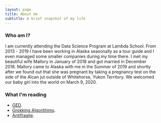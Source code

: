 ```yaml
---
layout: page
title: About me
subtitle: A brief snapshot of my life
---
```

### Who am I?  
I am currently attending the Data Science Program at Lambda School. From 2013 - 2019 I have been working in Alaska seasonally as a tour guide and I even managed some smaller companies during my time there. I met my beautiful wife Mallory in January of 2018 and got married in December 2018. Mallory came to Alaska with me in the Summer of 2019 and shortly after we found out that she was pregnant by taking a pregnancy test on the side of the Alcan jut outside of Whitehorse, Yukon Territory. We welcomed our baby girl into the world on March 9, 2020.  

### What I'm reading  

- [GED](https://www.amazon.com/G%C3%B6del-Escher-Bach-Eternal-Golden/dp/0465026567).  
- [Grokking Algorithims](https://www.manning.com/books/grokking-algorithms).  
- [Antifragile](https://www.amazon.com/dp/B009K6DKTS/ref=dp-kindle-redirect?_encoding=UTF8&btkr=1).
